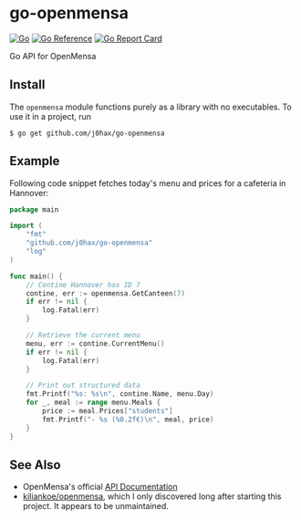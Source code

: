 # go-openmensa
[![Go](https://github.com/j0hax/go-openmensa/actions/workflows/go.yml/badge.svg)](https://github.com/j0hax/go-openmensa/actions/workflows/go.yml)
[![Go Reference](https://pkg.go.dev/badge/github.com/j0hax/go-openmensa.svg)](https://pkg.go.dev/github.com/j0hax/go-openmensa)
[![Go Report Card](https://goreportcard.com/badge/github.com/j0hax/go-openmensa)](https://goreportcard.com/report/github.com/j0hax/go-openmensa)

Go API for OpenMensa

## Install

The `openmensa` module functions purely as a library with no executables. To use it in a project, run

```console
$ go get github.com/j0hax/go-openmensa
```

## Example

Following code snippet fetches today's menu and prices for a cafeteria in Hannover:

```go
package main

import (
	"fmt"
	"github.com/j0hax/go-openmensa"
	"log"
)

func main() {
	// Contine Hannover has ID 7
	contine, err := openmensa.GetCanteen(7)
	if err != nil {
		log.Fatal(err)
	}

	// Retrieve the current menu
	menu, err := contine.CurrentMenu()
	if err != nil {
		log.Fatal(err)
	}

	// Print out structured data
	fmt.Printf("%s: %s\n", contine.Name, menu.Day)
	for _, meal := range menu.Meals {
		price := meal.Prices["students"]
		fmt.Printf("- %s (%0.2f€)\n", meal, price)
	}
}
```

## See Also

* OpenMensa's official [API Documentation](https://docs.openmensa.org/)
* [kiliankoe/openmensa](https://github.com/kiliankoe/openmensa), which I only discovered long after starting this project. It appears to be unmaintained.
